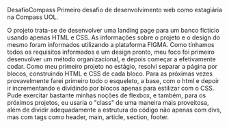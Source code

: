 DesafioCompass
Primeiro desafio de desenvolvimento web como estagiária na Compass UOL.

O projeto trata-se de desenvolver uma landing page para um banco fictício usando apenas HTML e CSS. 
As informações sobre o projeto e o design do mesmo foram informados utilizando a plataforma FIGMA. 
Como tínhamos todos os requisitos informados e um design pronto, meu foco foi primeiro desenvolver um método organizacional, e depois começar a efetivamente codar.
Como meu primeiro projeto no estágio, resolvi separar a página por blocos, construindo HTML e CSS de cada bloco. Para as próximas vezes provavelmente 
farei primeiro todo o esqueleto, a base, com o html e depoir ir incrementando e dividindo por blocos apenas para estilizar com o CSS. Pude exercitar bastante minhas noções de flexbox, e também, para os próximos projetos, eu usaria o "class" de uma maneira mais proveitosa, além de dividir adequadamente a estrutura do código não apenas com divs, mas com tags como header, main, article, section, footer.

